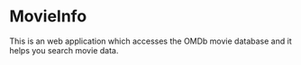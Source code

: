 # MovieInfo

This is an web application which accesses the OMDb movie database and it helps you search movie data.
